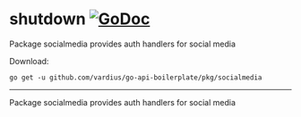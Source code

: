 # shutdown [![GoDoc](https://godoc.org/github.com/vardius/go-api-boilerplate/pkg/socialmedia?status.svg)](https://godoc.org/github.com/vardius/go-api-boilerplate/pkg/socialmedia)
Package socialmedia provides auth handlers for social media

Download:
```shell
go get -u github.com/vardius/go-api-boilerplate/pkg/socialmedia
```

* * *
Package socialmedia provides auth handlers for social media
